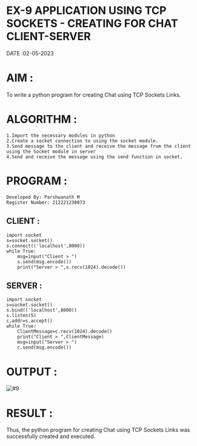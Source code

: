 # EX-9 APPLICATION USING TCP SOCKETS - CREATING FOR CHAT CLIENT-SERVER

DATE :02-05-2023

# AIM :
To write a python program for creating Chat using TCP Sockets Links.

# ALGORITHM :
```
1.Import the necessary modules in python
2.Create a socket connection to using the socket module.
3.Send message to the client and receive the message from the client using the Socket module in server
4.Send and receive the message using the send function in socket.
```
# PROGRAM :
```
Developed By: Parshwanath M
Register Number: 212221230073
```
## CLIENT :
```
import socket
s=socket.socket()
s.connect(('localhost',8000))
while True:
    msg=input("Client > ")
    s.send(msg.encode())
    print("Server > ",s.recv(1024).decode())
```
## SERVER :
```
import socket
s=socket.socket()
s.bind(('localhost',8000))
s.listen(5)
c,addr=s.accept()
while True:
    ClientMessage=c.recv(1024).decode()
    print("Client > ",ClientMessage)
    msg=input("Server > ")
    c.send(msg.encode())
```
# OUTPUT :
![#9](https://github.com/parsh2004/EX-9/assets/95388047/ec2bddb6-a206-4df5-8b7c-c50be1084786)


# RESULT :
Thus, the python program for creating Chat using TCP Sockets Links was successfully created and executed.

